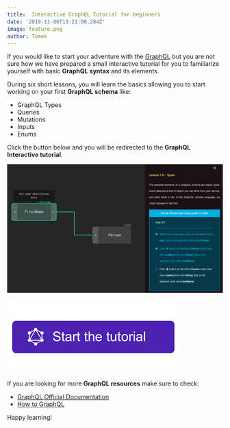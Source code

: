```yaml
---
title:  Interactive GraphQL Tutorial for beginners
date: '2019-11-06T13:21:00.284Z'
image: feature.png
author: Tomek
---
```



If you would like to start your adventure with the [GraphQL](https://graphql.org/) but you are not sure how we have prepared a small interactive tutorial for you to familiarize yourself with basic **GraphQL syntax** and its elements.

During six short lessons, you will learn the basics allowing you to start working on your first **GraphQL schema** like:
- GraphQL Types
- Queries
- Mutations
- Inputs
- Enums

Click the button below and you will be redirected to the **GraphQL Interactive tutorial**.

[![GraphQL Tutorial](tutorial.png)](https://app.graphqleditor.com/?category=tutorial&visibleMenu=code)


[![GraphQL Tutorial](button.png)](https://app.graphqleditor.com/?category=tutorial&visibleMenu=code)

If you are looking for more **GraphQL resources** make sure to check:
- [GraphQL Official Documentation](https://graphql.org/learn/)
- [How to GraphQL](https://www.howtographql.com/)

Happy learning!




